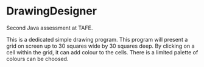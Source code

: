 # DrawingDesigner
Second Java assessment at TAFE.

This is a dedicated simple drawing program. This program will present a grid on screen up to 30 squares wide by 30 squares deep. By clicking on a cell within the grid, it can add colour to the cells.  There is a limited palette of colours can be choosed.
